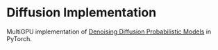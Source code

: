 # Diffusion Implementation

MultiGPU implementation of [Denoising Diffusion Probabilistic Models](https://arxiv.org/pdf/2006.11239) in PyTorch.
